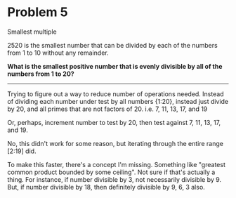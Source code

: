 # Problem 5

Smallest multiple
   
2520 is the smallest number that can be divided by each of the numbers from 1 to 10 without any remainder.

**What is the smallest positive number that is evenly divisible by all of the numbers from 1 to 20?**

---

Trying to figure out a way to reduce number of operations needed. Instead of dividing each number under test by all numbers {1:20}, instead just divide by 20, and all primes that are not factors of 20. i.e. 7, 11, 13, 17, and 19

Or, perhaps, increment number to test by 20, then test against 7, 11, 13, 17, and 19.

No, this didn't work for some reason, but iterating through the entire range [2:19] did.

To make this faster, there's a concept I'm missing. Something like "greatest common product bounded by some ceiling". Not sure if that's actually a thing. For instance, if number divisible by 3, not necessarily divisible by 9. But, if number divisible by 18, then definitely divisible by 9, 6, 3 also.
